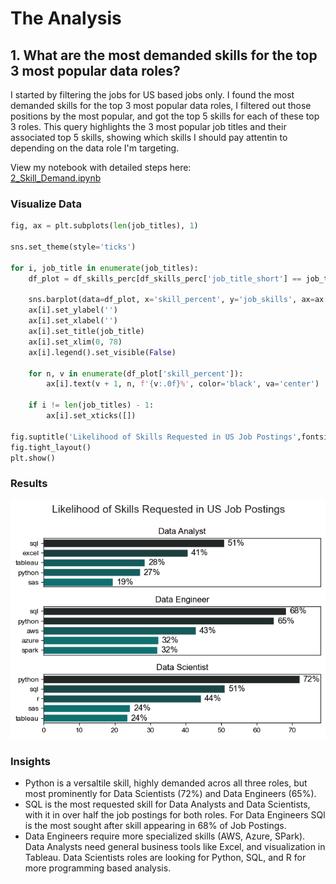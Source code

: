 # The Analysis

## 1. What are the most demanded skills for the top 3 most popular data roles?

I started by filtering the jobs for US based jobs only. I found the most demanded skills for the top 3 most popular data roles, I filtered out those positions by the most popular, and got the top 5 skills for each of these top 3 roles. This query highlights the 3 most popular job titles and their associated top 5 skills, showing which skills I should pay attentin to depending on the data role I'm targeting.

View my notebook with detailed steps here:  
[2_Skill_Demand.ipynb](3_Project/2_Skill_Demand.ipynb)

### Visualize Data

```python
fig, ax = plt.subplots(len(job_titles), 1)

sns.set_theme(style='ticks')

for i, job_title in enumerate(job_titles):
    df_plot = df_skills_perc[df_skills_perc['job_title_short'] == job_title].head(5)

    sns.barplot(data=df_plot, x='skill_percent', y='job_skills', ax=ax[i], hue='skill_count', palette='dark:teal_r')
    ax[i].set_ylabel('')
    ax[i].set_xlabel('')
    ax[i].set_title(job_title)
    ax[i].set_xlim(0, 78)
    ax[i].legend().set_visible(False)
    
    for n, v in enumerate(df_plot['skill_percent']):
        ax[i].text(v + 1, n, f'{v:.0f}%', color='black', va='center')

    if i != len(job_titles) - 1:
        ax[i].set_xticks([])

fig.suptitle('Likelihood of Skills Requested in US Job Postings',fontsize=15)
fig.tight_layout()
plt.show()
```

### Results

![Visualization of Top Skills for Top Roles](3_Project/images/skill_demand_all_data_roles.png)

### Insights

- Python is a versaltile skill, highly demanded acros all three roles, but most prominently for Data Scientists (72%) and Data Engineers (65%). 
- SQL is the most requested skill for Data Analysts and Data Scientists, with it in over half the job postings for both roles. For Data Engineers SQl is the most sought after skill appearing in 68% of Job Postings.
- Data Engineers require more specialized skills (AWS, Azure, SPark). Data Analysts need general business tools like Excel, and visualization in Tableau. Data Scientists roles are looking for Python, SQL, and R for more programming based analysis. 